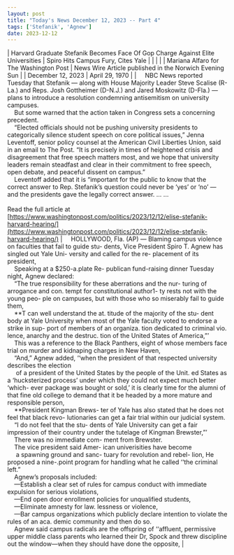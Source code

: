 ```yaml
---
layout: post
title: "Today's News December 12, 2023 -- Part 4"
tags: ['Stefanik', 'Agnew']
date: 2023-12-12
---
```


| Harvard Graduate Stefanik Becomes Face Of Gop Charge Against Elite Universities | Spiro Hits Campus Fury, Cites Yale |
|  |  |
| Mariana Alfaro for The Washington Post | News Wire Article published in the Norwich Evening Sun |
| December 12, 2023 | April 29, 1970 |
| &nbsp;&nbsp;&nbsp;&nbsp;NBC News reported Tuesday that Stefanik — along with House Majority Leader Steve Scalise (R-La.) and Reps. Josh Gottheimer (D-N.J.) and Jared Moskowitz (D-Fla.) — plans to introduce a resolution condemning antisemitism on university campuses.<br>&nbsp;&nbsp;&nbsp;&nbsp;But some warned that the action taken in Congress sets a concerning precedent.<br>&nbsp;&nbsp;&nbsp;&nbsp;“Elected officials should not be pushing university presidents to categorically silence student speech on core political issues,” Jenna Leventoff, senior policy counsel at the American Civil Liberties Union, said in an email to The Post. “It is precisely in times of heightened crisis and disagreement that free speech matters most, and we hope that university leaders remain steadfast and clear in their commitment to free speech, open debate, and peaceful dissent on campus.”<br>&nbsp;&nbsp;&nbsp;&nbsp;Leventoff added that it is “important for the public to know that the correct answer to Rep. Stefanik’s question could never be ‘yes’ or ‘no’ — and the presidents gave the legally correct answer. … ...<br><br>Read the full article at<br>[https://www.washingtonpost.com/politics/2023/12/12/elise-stefanik-harvard-hearing/](https://www.washingtonpost.com/politics/2023/12/12/elise-stefanik-harvard-hearing/) | &nbsp;&nbsp;&nbsp;&nbsp;HOLLYWOOD, Fla. (AP) — Blaming campus violence on faculties that fail to guide stu- dents, Vice President Spiro T. Agnew has singled out Yale Uni- versity and called for the re- placement of its president,<br>&nbsp;&nbsp;&nbsp;&nbsp;Speaking at a $250-a.plate Re- publican fund-raising dinner Tuesday night, Agnew declared:<br>&nbsp;&nbsp;&nbsp;&nbsp;“The true responsibility for these aberrations and the nur- turing of arrogance and con. tempt for constitutional author1- ty rests not with the young peo- ple on campuses, but with those who so miserably fail to guide them,<br>&nbsp;&nbsp;&nbsp;&nbsp;**T can well understand the at. titude of the majority of the stu- dent body at Yale University when most of the Yale faculty voted to endorse a strike in sup- port of members of an organiza. tion dedicated to criminal vio. lence, anarchy and the destruc. tion of the United States of America,”’<br>&nbsp;&nbsp;&nbsp;&nbsp;This was a reference to the Black Panthers, eight of whose members face trial on murder and kidnaping charges in New Haven,<br>&nbsp;&nbsp;&nbsp;&nbsp;“And,” Agnew added, ‘‘when the president of that respected university describes the election<br>&nbsp;&nbsp;&nbsp;&nbsp; of a president of the United States by the people of the Unit. ed States as a ‘hucksterized process’ under which they could not expect much better ‘which- ever package was bought or sold,’ it is clearly time for the alumni of that fine old college to demand that it be headed by a more mature and responsible person,<br>&nbsp;&nbsp;&nbsp;&nbsp;**President Kingman Brews- ter of Yale has also stated that he does not feel that black revo- lutionaries can get a fair trial within our judicial system.<br>&nbsp;&nbsp;&nbsp;&nbsp;“I do not feel that the stu- dents of Yale University can get a fair impression of their country under the tutelage of Kingman Brewster,”’<br>&nbsp;&nbsp;&nbsp;&nbsp;There was no immediate com- ment from Brewster.<br>&nbsp;&nbsp;&nbsp;&nbsp;The vice president said Amer- ican univerisities have become<br>&nbsp;&nbsp;&nbsp;&nbsp; a spawning ground and sanc- tuary for revolution and rebel- lion, He proposed a nine-.point program for handling what he called ‘‘the criminal left.”<br>&nbsp;&nbsp;&nbsp;&nbsp;Agnew’s proposals included:<br>&nbsp;&nbsp;&nbsp;&nbsp;—Establish a clear set of rules for campus conduct with immediate expulsion for serious violations,<br>&nbsp;&nbsp;&nbsp;&nbsp;—End open door enrollment policies for unqualified students,<br>&nbsp;&nbsp;&nbsp;&nbsp;—Eliminate amnesty for law. lessness or violence,<br>&nbsp;&nbsp;&nbsp;&nbsp;—Bar campus organizations which publicly declare intention to violate the rules of an aca. demic community and then do so.<br>&nbsp;&nbsp;&nbsp;&nbsp;Agnew said campus radicals are the offspring of ‘‘affluent, permissive upper middle class parents who learned their Dr, Spock and threw discipline out the window—when they should have done the opposite,  |